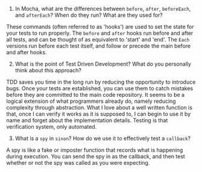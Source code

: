 <!-- Answers to the Short Answer Essay Questions go here -->

1. In Mocha, what are the differences between `before`, `after`, `beforeEach`, and `afterEach`? When do they run? What are they used for?

These commands (often referred to as 'hooks') are used to set the state for your tests to run properly. The `before` and `after` hooks run before and after all tests, and can be thought of as equivalent to 'start' and 'end'. The `Each` versions run before each test itself, and follow or precede the main before and after hooks.  

2. What is the point of Test Driven Development? What do you personally think about this approach?

TDD saves you time in the long run by reducing the opportunity to introduce bugs. Once your tests are established, you can use them to catch mistakes before they are committed to the main code repository. It seems to be a logical extension of what programmers already do, namely reducing complexity through abstraction. What I love about a well written function is that, once I can verify it works as it is supposed to, I can begin to use it by name and forget about the implementation details. Testing is that verification system, only automated.

3. What is a `spy` in `sinon`? How do we use it to effectively test a `callback`?

A spy is like a fake or imposter function that records what is happening during execution. You can send the spy in as the callback, and then test whether or not the spy was called as you were expecting.
